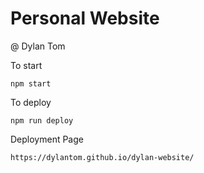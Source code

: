 # Personal Website
@ Dylan Tom

To start
```
npm start
```

To deploy
```
npm run deploy
```

Deployment Page
```
https://dylantom.github.io/dylan-website/
```
